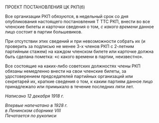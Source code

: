 ПРОЕКТ ПОСТАНОВЛЕНИЯ ЦК РКП(б)

Все организации РКП обязуются, в недельный срок со дня опубликования настояще­го постановления Τ TTC РКП, внести во все членские билеты и карточки сведения о том, _с какого времени_ данное лицо состоит в партии большевиков.

При отсутствии этих сведений и при невозможности собрать их (и проверить за под­писью не менее 3-х членов РКП с 2-летним партийным стажем) на каждом членском билете или карточке должна быть сделана пометка: «с какого времени в партии, неиз­вестно».

Все состоящие на каких-либо советских должностях члены РКП обязаны немедлен­но внести на свои членские билеты, за удостоверением председателей партийных орга­низаций или секретарей их, краткие сведения о том, к каким партиям данное лицо при­надлежало или примыкало в течение последних _пяти_ лет.

_Написано 12 декабря 1918 г._

_Впервые напечатано в 1928 г.  
в Ленинском сборнике_ _VIII_                                                                 _Печатается по рукописи_
